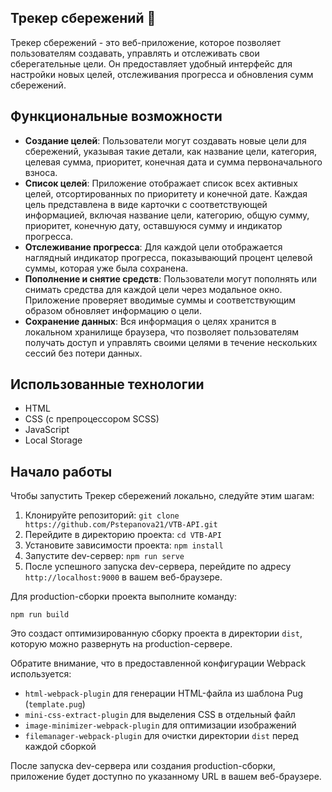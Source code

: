 ## Трекер сбережений  💸

Трекер сбережений - это веб-приложение, которое позволяет пользователям создавать, управлять и отслеживать свои сберегательные цели. Он предоставляет удобный интерфейс для настройки новых целей, отслеживания прогресса и обновления сумм сбережений.

## Функциональные возможности

- **Создание целей**: Пользователи могут создавать новые цели для сбережений, указывая такие детали, как название цели, категория, целевая сумма, приоритет, конечная дата и сумма первоначального взноса.
- **Список целей**: Приложение отображает список всех активных целей, отсортированных по приоритету и конечной дате. Каждая цель представлена в виде карточки с соответствующей информацией, включая название цели, категорию, общую сумму, приоритет, конечную дату, оставшуюся сумму и индикатор прогресса.
- **Отслеживание прогресса**: Для каждой цели отображается наглядный индикатор прогресса, показывающий процент целевой суммы, которая уже была сохранена.
- **Пополнение и снятие средств**: Пользователи могут пополнять или снимать средства для каждой цели через модальное окно. Приложение проверяет вводимые суммы и соответствующим образом обновляет информацию о цели.
- **Сохранение данных**: Вся информация о целях хранится в локальном хранилище браузера, что позволяет пользователям получать доступ и управлять своими целями в течение нескольких сессий без потери данных.

## Использованные технологии

- HTML
- CSS (с препроцессором SCSS)
- JavaScript
- Local Storage

## Начало работы

Чтобы запустить Трекер сбережений локально, следуйте этим шагам:

1. Клонируйте репозиторий: `git clone https://github.com/Pstepanova21/VTB-API.git`
2. Перейдите в директорию проекта: `cd VTB-API`
3. Установите зависимости проекта: `npm install`
4. Запустите dev-сервер: `npm run serve`
5. После успешного запуска dev-сервера, перейдите по адресу `http://localhost:9000` в вашем веб-браузере.

Для production-сборки проекта выполните команду:

```
npm run build
```

Это создаст оптимизированную сборку проекта в директории `dist`, которую можно развернуть на production-сервере.

Обратите внимание, что в предоставленной конфигурации Webpack используется:

- `html-webpack-plugin` для генерации HTML-файла из шаблона Pug (`template.pug`)
- `mini-css-extract-plugin` для выделения CSS в отдельный файл
- `image-minimizer-webpack-plugin` для оптимизации изображений
- `filemanager-webpack-plugin` для очистки директории `dist` перед каждой сборкой

После запуска dev-сервера или создания production-сборки, приложение будет доступно по указанному URL в вашем веб-браузере.
